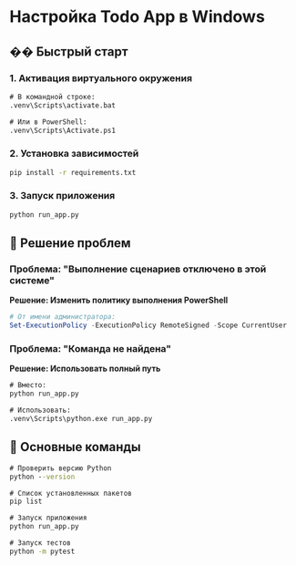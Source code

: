 # Настройка Todo App в Windows

## �� Быстрый старт

### 1. Активация виртуального окружения
```cmd
# В командной строке:
.venv\Scripts\activate.bat

# Или в PowerShell:
.venv\Scripts\Activate.ps1
```

### 2. Установка зависимостей
```cmd
pip install -r requirements.txt
```

### 3. Запуск приложения
```cmd
python run_app.py
```

## 🔧 Решение проблем

### Проблема: "Выполнение сценариев отключено в этой системе"

**Решение: Изменить политику выполнения PowerShell**
```powershell
# От имени администратора:
Set-ExecutionPolicy -ExecutionPolicy RemoteSigned -Scope CurrentUser
```

### Проблема: "Команда не найдена"

**Решение: Использовать полный путь**
```cmd
# Вместо:
python run_app.py

# Использовать:
.venv\Scripts\python.exe run_app.py
```

## 🎯 Основные команды

```cmd
# Проверить версию Python
python --version

# Список установленных пакетов
pip list

# Запуск приложения
python run_app.py

# Запуск тестов
python -m pytest
```
